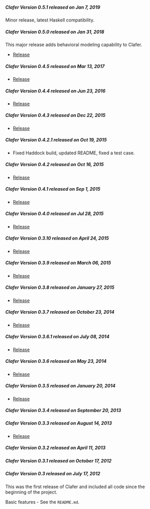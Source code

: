 ##### Clafer Version 0.5.1 released on Jan 7, 2019

Minor release, latest Haskell compatibility.

##### Clafer Version 0.5.0 released on Jan 31, 2018

This major release adds behavioral modeling capability to Clafer.

* [Release](https://github.com/gsdlab/clafer/pull/94)

##### Clafer Version 0.4.5 released on Mar 13, 2017

* [Release](https://github.com/gsdlab/clafer/pull/91)

##### Clafer Version 0.4.4 released on Jun 23, 2016

* [Release](https://github.com/gsdlab/clafer/pull/88)

##### Clafer Version 0.4.3 released on Dec 22, 2015

* [Release](https://github.com/gsdlab/clafer/pull/81)

##### Clafer Version 0.4.2.1 released on Oct 19, 2015

* Fixed Haddock build, updated README, fixed a test case.

##### Clafer Version 0.4.2 released on Oct 16, 2015

* [Release](https://github.com/gsdlab/clafer/pull/74)

##### Clafer Version 0.4.1 released on Sep 1, 2015

* [Release](https://github.com/gsdlab/clafer/pull/71)

##### Clafer Version 0.4.0 released on Jul 28, 2015

* [Release](https://github.com/gsdlab/clafer/pull/68)

##### Clafer Version 0.3.10 released on April 24, 2015

* [Release](https://github.com/gsdlab/clafer/pull/66)

##### Clafer Version 0.3.9 released on March 06, 2015

* [Release](https://github.com/gsdlab/clafer/pull/63)

##### Clafer Version 0.3.8 released on January 27, 2015

* [Release](https://github.com/gsdlab/clafer/pull/60)

##### Clafer Version 0.3.7 released on October 23, 2014

* [Release](https://github.com/gsdlab/clafer/pull/53)

##### Clafer Version 0.3.6.1 released on July 08, 2014

* [Release](https://github.com/gsdlab/clafer/pull/50)

##### Clafer Version 0.3.6 released on May 23, 2014

* [Release](https://github.com/gsdlab/clafer/pull/48)

##### Clafer Version 0.3.5 released on January 20, 2014

* [Release](https://github.com/gsdlab/clafer/pull/44)

##### Clafer Version 0.3.4 released on September 20, 2013

##### Clafer Version 0.3.3 released on August 14, 2013

* [Release](https://github.com/gsdlab/clafer/pull/35)

##### Clafer Version 0.3.2 released on April 11, 2013

##### Clafer Version 0.3.1 released on October 17, 2012

##### Clafer Version 0.3 released on July 17, 2012

This was the first release of Clafer and included all code since the beginning of the project.

Basic features - See the `README.md`.
